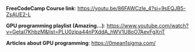 **FreeCodeCamp Course link**: https://youtu.be/86FAWCzIe_4?si=9sEQJB5-ZsAUE2-L

**GPU programming playlist (Amazing...)**: https://www.youtube.com/watch?v=GetaI7KhbzM&list=PLU0zjpa44nPXddA_hWV1U8oO7AevFgXnT

**Articles about GPU programming**: https://0mean1sigma.com/